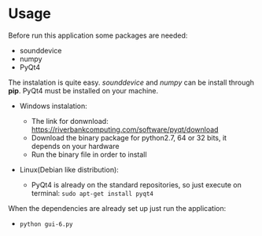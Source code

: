 # Usage

Before run this application some packages are needed: 
* sounddevice
* numpy
* PyQt4

The instalation is quite easy. _sounddevice_ and _numpy_ can be install through **pip**. PyQt4 must be installed on your machine. 

* Windows instalation:

  * The link for donwnload: https://riverbankcomputing.com/software/pyqt/download
  * Download the binary package for python2.7, 64 or 32 bits, it depends on your hardware
  * Run the binary file in order to install
  
* Linux(Debian like distribution):

  * PyQt4 is already on the standard repositories, so just execute on terminal: `sudo apt-get install pyqt4`

When the dependencies are already set up just run the application: 

* `python gui-6.py`
